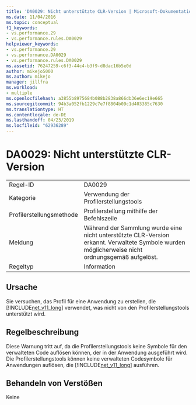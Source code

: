 ```yaml
---
title: 'DA0029: Nicht unterstützte CLR-Version | Microsoft-Dokumentation'
ms.date: 11/04/2016
ms.topic: conceptual
f1_keywords:
- vs.performance.29
- vs.performance.rules.DA0029
helpviewer_keywords:
- vs.performance.29
- vs.performance.DA0029
- vs.performance.rules.DA0029
ms.assetid: 76247259-c6f3-44c4-b3f9-d8dac16b5e0d
author: mikejo5000
ms.author: mikejo
manager: jillfra
ms.workload:
- multiple
ms.openlocfilehash: a3855b8975684b088b2838a866db36e6ec19e665
ms.sourcegitcommit: 94b3a052fb1229c7e7f8804b09c1d403385c7630
ms.translationtype: HT
ms.contentlocale: de-DE
ms.lasthandoff: 04/23/2019
ms.locfileid: "62936289"
---
```

# <a name="da0029-unsupported-clr-version"></a>DA0029: Nicht unterstützte CLR-Version

|||
|-|-|
|Regel-ID|DA0029|
|Kategorie|Verwendung der Profilerstellungstools|
|Profilerstellungsmethode|Profilerstellung mithilfe der Befehlszeile|
|Meldung|Während der Sammlung wurde eine nicht unterstützte CLR-Version erkannt. Verwaltete Symbole wurden möglicherweise nicht ordnungsgemäß aufgelöst.|
|Regeltyp|Information|

## <a name="cause"></a>Ursache
 Sie versuchen, das Profil für eine Anwendung zu erstellen, die [!INCLUDE[net_v11_long](../profiling/includes/net_v11_long_md.md)] verwendet, was nicht von den Profilerstellungstools unterstützt wird.

## <a name="rule-description"></a>Regelbeschreibung
 Diese Warnung tritt auf, da die Profilerstellungstools keine Symbole für den verwalteten Code auflösen können, der in der Anwendung ausgeführt wird. Die Profilerstellungstools können keine verwalteten Codesymbole für Anwendungen auflösen, die [!INCLUDE[net_v11_long](../profiling/includes/net_v11_long_md.md)] ausführen.

## <a name="how-to-fix-violations"></a>Behandeln von Verstößen
 Keine